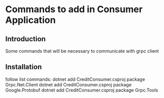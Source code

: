 # Commands to add in Consumer Application

## Introduction

Some commands that will be necessary to communicate with grpc client


## Installation

follow list commands: 
dotnet add CreditConsumer.csproj package Grpc.Net.Client
dotnet add CreditConsumer.csproj package Google.Protobuf
dotnet add CreditConsumer.csproj package Grpc.Tools
